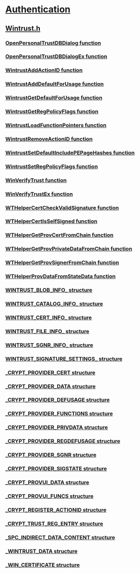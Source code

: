 # [Authentication](../_security/index.md)
## [Wintrust.h](index.md)
### [OpenPersonalTrustDBDialog function](../wintrust/nf-wintrust-openpersonaltrustdbdialog.md)
### [OpenPersonalTrustDBDialogEx function](../wintrust/nf-wintrust-openpersonaltrustdbdialogex.md)
### [WintrustAddActionID function](../wintrust/nf-wintrust-wintrustaddactionid.md)
### [WintrustAddDefaultForUsage function](../wintrust/nf-wintrust-wintrustadddefaultforusage.md)
### [WintrustGetDefaultForUsage function](../wintrust/nf-wintrust-wintrustgetdefaultforusage.md)
### [WintrustGetRegPolicyFlags function](../wintrust/nf-wintrust-wintrustgetregpolicyflags.md)
### [WintrustLoadFunctionPointers function](../wintrust/nf-wintrust-wintrustloadfunctionpointers.md)
### [WintrustRemoveActionID function](../wintrust/nf-wintrust-wintrustremoveactionid.md)
### [WintrustSetDefaultIncludePEPageHashes function](../wintrust/nf-wintrust-wintrustsetdefaultincludepepagehashes.md)
### [WintrustSetRegPolicyFlags function](../wintrust/nf-wintrust-wintrustsetregpolicyflags.md)
### [WinVerifyTrust function](../wintrust/nf-wintrust-winverifytrust.md)
### [WinVerifyTrustEx function](../wintrust/nf-wintrust-winverifytrustex.md)
### [WTHelperCertCheckValidSignature function](../wintrust/nf-wintrust-wthelpercertcheckvalidsignature.md)
### [WTHelperCertIsSelfSigned function](../wintrust/nf-wintrust-wthelpercertisselfsigned.md)
### [WTHelperGetProvCertFromChain function](../wintrust/nf-wintrust-wthelpergetprovcertfromchain.md)
### [WTHelperGetProvPrivateDataFromChain function](../wintrust/nf-wintrust-wthelpergetprovprivatedatafromchain.md)
### [WTHelperGetProvSignerFromChain function](../wintrust/nf-wintrust-wthelpergetprovsignerfromchain.md)
### [WTHelperProvDataFromStateData function](../wintrust/nf-wintrust-wthelperprovdatafromstatedata.md)
### [WINTRUST_BLOB_INFO_ structure](../wintrust/ns-wintrust-wintrust_blob_info_.md)
### [WINTRUST_CATALOG_INFO_ structure](../wintrust/ns-wintrust-wintrust_catalog_info_.md)
### [WINTRUST_CERT_INFO_ structure](../wintrust/ns-wintrust-wintrust_cert_info_.md)
### [WINTRUST_FILE_INFO_ structure](../wintrust/ns-wintrust-wintrust_file_info_.md)
### [WINTRUST_SGNR_INFO_ structure](../wintrust/ns-wintrust-wintrust_sgnr_info_.md)
### [WINTRUST_SIGNATURE_SETTINGS_ structure](../wintrust/ns-wintrust-wintrust_signature_settings_.md)
### [_CRYPT_PROVIDER_CERT structure](../wintrust/ns-wintrust-_crypt_provider_cert.md)
### [_CRYPT_PROVIDER_DATA structure](../wintrust/ns-wintrust-_crypt_provider_data.md)
### [_CRYPT_PROVIDER_DEFUSAGE structure](../wintrust/ns-wintrust-_crypt_provider_defusage.md)
### [_CRYPT_PROVIDER_FUNCTIONS structure](../wintrust/ns-wintrust-_crypt_provider_functions.md)
### [_CRYPT_PROVIDER_PRIVDATA structure](../wintrust/ns-wintrust-_crypt_provider_privdata.md)
### [_CRYPT_PROVIDER_REGDEFUSAGE structure](../wintrust/ns-wintrust-_crypt_provider_regdefusage.md)
### [_CRYPT_PROVIDER_SGNR structure](../wintrust/ns-wintrust-_crypt_provider_sgnr.md)
### [_CRYPT_PROVIDER_SIGSTATE structure](../wintrust/ns-wintrust-_crypt_provider_sigstate.md)
### [_CRYPT_PROVUI_DATA structure](../wintrust/ns-wintrust-_crypt_provui_data.md)
### [_CRYPT_PROVUI_FUNCS structure](../wintrust/ns-wintrust-_crypt_provui_funcs.md)
### [_CRYPT_REGISTER_ACTIONID structure](../wintrust/ns-wintrust-_crypt_register_actionid.md)
### [_CRYPT_TRUST_REG_ENTRY structure](../wintrust/ns-wintrust-_crypt_trust_reg_entry.md)
### [_SPC_INDIRECT_DATA_CONTENT structure](../wintrust/ns-wintrust-_spc_indirect_data_content.md)
### [_WINTRUST_DATA structure](../wintrust/ns-wintrust-_wintrust_data.md)
### [_WIN_CERTIFICATE structure](../wintrust/ns-wintrust-_win_certificate.md)
